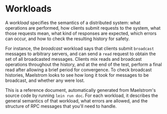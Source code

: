 # Workloads

A *workload* specifies the semantics of a distributed system: what
operations are performed, how clients submit requests to the system, what
those requests mean, what kind of responses are expected, which errors can
occur, and how to check the resulting history for safety.

For instance, the *broadcast* workload says that clients submit `broadcast`
messages to arbitrary servers, and can send a `read` request to obtain the
set of all broadcasted messages. Clients mix reads and broadcast operations
throughout the history, and at the end of the test, perform a final read
after allowing a brief period for convergence. To check broadcast histories,
Maelstrom looks to see how long it took for messages to be broadcast, and
whether any were lost.

This is a reference document, automatically generated from Maelstrom's source
code by running `lein run doc`. For each workload, it describes the general
semantics of that workload, what errors are allowed, and the structure of RPC
messages that you'll need to handle.
